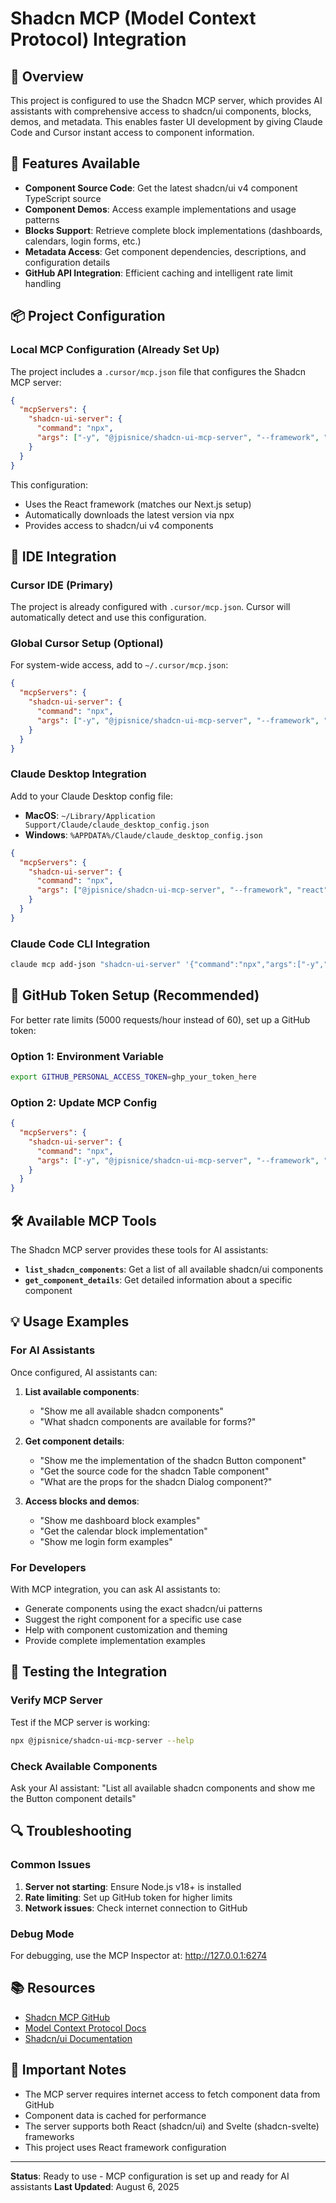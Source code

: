 # Shadcn MCP (Model Context Protocol) Integration

## 🎯 Overview

This project is configured to use the Shadcn MCP server, which provides AI assistants with comprehensive access to shadcn/ui components, blocks, demos, and metadata. This enables faster UI development by giving Claude Code and Cursor instant access to component information.

## 🚀 Features Available

- **Component Source Code**: Get the latest shadcn/ui v4 component TypeScript source
- **Component Demos**: Access example implementations and usage patterns  
- **Blocks Support**: Retrieve complete block implementations (dashboards, calendars, login forms, etc.)
- **Metadata Access**: Get component dependencies, descriptions, and configuration details
- **GitHub API Integration**: Efficient caching and intelligent rate limit handling

## 📦 Project Configuration

### Local MCP Configuration (Already Set Up)

The project includes a `.cursor/mcp.json` file that configures the Shadcn MCP server:

```json
{
  "mcpServers": {
    "shadcn-ui-server": {
      "command": "npx",
      "args": ["-y", "@jpisnice/shadcn-ui-mcp-server", "--framework", "react"]
    }
  }
}
```

This configuration:
- Uses the React framework (matches our Next.js setup)
- Automatically downloads the latest version via npx
- Provides access to shadcn/ui v4 components

## 🔧 IDE Integration

### Cursor IDE (Primary)

The project is already configured with `.cursor/mcp.json`. Cursor will automatically detect and use this configuration.

### Global Cursor Setup (Optional)

For system-wide access, add to `~/.cursor/mcp.json`:

```json
{
  "mcpServers": {
    "shadcn-ui-server": {
      "command": "npx",
      "args": ["-y", "@jpisnice/shadcn-ui-mcp-server", "--framework", "react"]
    }
  }
}
```

### Claude Desktop Integration

Add to your Claude Desktop config file:
- **MacOS**: `~/Library/Application Support/Claude/claude_desktop_config.json`
- **Windows**: `%APPDATA%/Claude/claude_desktop_config.json`

```json
{
  "mcpServers": {
    "shadcn-ui-server": {
      "command": "npx",
      "args": ["@jpisnice/shadcn-ui-mcp-server", "--framework", "react"]
    }
  }
}
```

### Claude Code CLI Integration

```bash
claude mcp add-json "shadcn-ui-server" '{"command":"npx","args":["-y","@jpisnice/shadcn-ui-mcp-server","--framework","react"]}'
```

## 🔑 GitHub Token Setup (Recommended)

For better rate limits (5000 requests/hour instead of 60), set up a GitHub token:

### Option 1: Environment Variable
```bash
export GITHUB_PERSONAL_ACCESS_TOKEN=ghp_your_token_here
```

### Option 2: Update MCP Config
```json
{
  "mcpServers": {
    "shadcn-ui-server": {
      "command": "npx",
      "args": ["-y", "@jpisnice/shadcn-ui-mcp-server", "--framework", "react", "--github-api-key", "ghp_your_token_here"]
    }
  }
}
```

## 🛠️ Available MCP Tools

The Shadcn MCP server provides these tools for AI assistants:

- **`list_shadcn_components`**: Get a list of all available shadcn/ui components
- **`get_component_details`**: Get detailed information about a specific component

## 💡 Usage Examples

### For AI Assistants

Once configured, AI assistants can:

1. **List available components**:
   - "Show me all available shadcn components"
   - "What shadcn components are available for forms?"

2. **Get component details**:
   - "Show me the implementation of the shadcn Button component"
   - "Get the source code for the shadcn Table component"
   - "What are the props for the shadcn Dialog component?"

3. **Access blocks and demos**:
   - "Show me dashboard block examples"
   - "Get the calendar block implementation"
   - "Show me login form examples"

### For Developers

With MCP integration, you can ask AI assistants to:
- Generate components using the exact shadcn/ui patterns
- Suggest the right component for a specific use case
- Help with component customization and theming
- Provide complete implementation examples

## 🧪 Testing the Integration

### Verify MCP Server

Test if the MCP server is working:

```bash
npx @jpisnice/shadcn-ui-mcp-server --help
```

### Check Available Components

Ask your AI assistant:
"List all available shadcn components and show me the Button component details"

## 🔍 Troubleshooting

### Common Issues

1. **Server not starting**: Ensure Node.js v18+ is installed
2. **Rate limiting**: Set up GitHub token for higher limits
3. **Network issues**: Check internet connection to GitHub

### Debug Mode

For debugging, use the MCP Inspector at: http://127.0.0.1:6274

## 📚 Resources

- [Shadcn MCP GitHub](https://github.com/Jpisnice/shadcn-ui-mcp-server)
- [Model Context Protocol Docs](https://modelcontextprotocol.io)
- [Shadcn/ui Documentation](https://ui.shadcn.com)

## 🚨 Important Notes

- The MCP server requires internet access to fetch component data from GitHub
- Component data is cached for performance
- The server supports both React (shadcn/ui) and Svelte (shadcn-svelte) frameworks
- This project uses React framework configuration

---

**Status**: Ready to use - MCP configuration is set up and ready for AI assistants
**Last Updated**: August 6, 2025